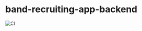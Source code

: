 # band-recruiting-app-backend
![CI](https://github.com/jfenderson/brp/actions/workflows/dotnet.yml/badge.svg)
